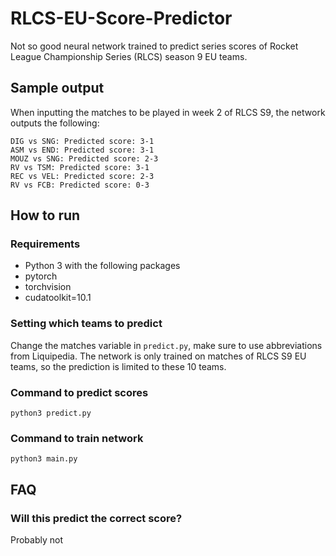 # RLCS-EU-Score-Predictor
Not so good neural network trained to predict series scores of Rocket League Championship Series (RLCS) season 9 EU teams. 

## Sample output

When inputting the matches to be played in week 2 of RLCS S9, the network outputs the following:
```
DIG vs SNG: Predicted score: 3-1
ASM vs END: Predicted score: 3-1
MOUZ vs SNG: Predicted score: 2-3
RV vs TSM: Predicted score: 3-1
REC vs VEL: Predicted score: 2-3
RV vs FCB: Predicted score: 0-3
```

## How to run

### Requirements

* Python 3 with the following packages
* pytorch
* torchvision
* cudatoolkit=10.1

### Setting which teams to predict

Change the matches variable in `predict.py`, make sure to use abbreviations from Liquipedia. The network is only trained on matches of RLCS S9 EU teams, so the prediction is limited to these 10 teams.

### Command to predict scores

`python3 predict.py`

### Command to train network

`python3 main.py`

## FAQ

### Will this predict the correct score?

Probably not
